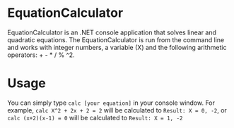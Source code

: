 # EquationCalculator
EquationCalculator is an .NET console application that solves linear and quadratic equations. The EquationCalculator is run from the command line and works with integer numbers, a variable (X) and the following arithmetic operators: + - * / % ^2.

# Usage
You can simply type `calc [your equation]` in your console window. For example, `calc X^2 + 2x + 2 = 2` will be calculated to `Result: X = 0, -2`, or `calc (x+2)(x-1) = 0` will be calculated to `Result: X = 1, -2`


